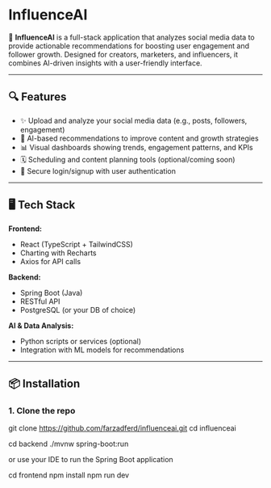 # InfluenceAI

🚀 **InfluenceAI** is a full-stack application that analyzes social media data to provide actionable recommendations for boosting user engagement and follower growth. Designed for creators, marketers, and influencers, it combines AI-driven insights with a user-friendly interface.

---

## 🔍 Features

- ✨ Upload and analyze your social media data (e.g., posts, followers, engagement)
- 🧠 AI-based recommendations to improve content and growth strategies
- 📊 Visual dashboards showing trends, engagement patterns, and KPIs
- 🗓️ Scheduling and content planning tools (optional/coming soon)
- 🔐 Secure login/signup with user authentication

---

## 🖥️ Tech Stack

**Frontend:**
- React (TypeScript + TailwindCSS)
- Charting with Recharts
- Axios for API calls

**Backend:**
- Spring Boot (Java)
- RESTful API
- PostgreSQL (or your DB of choice)

**AI & Data Analysis:**
- Python scripts or services (optional)
- Integration with ML models for recommendations

---

## 📦 Installation

### 1. Clone the repo

git clone https://github.com/farzadferd/influenceai.git
cd influenceai

cd backend
./mvnw spring-boot:run

or use your IDE to run the Spring Boot application

cd frontend
npm install
npm run dev


